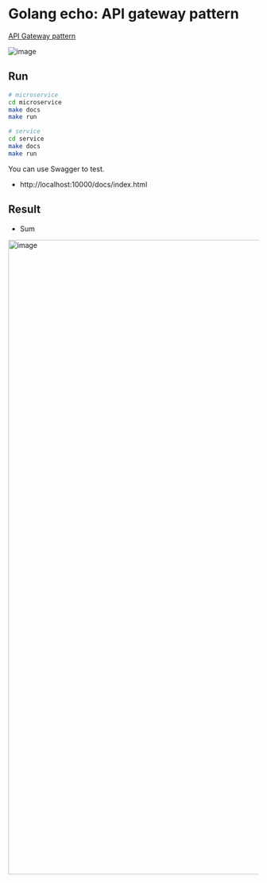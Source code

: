 # Golang echo: API gateway pattern
[API Gateway pattern](https://microservices.io/patterns/apigateway.html)

![image](https://user-images.githubusercontent.com/17582508/205474383-b7aea97f-013e-404b-8a64-0aa29465c3b7.png)

## Run
```bash
# microservice
cd microservice
make docs
make run

# service
cd service
make docs
make run
```

You can use Swagger to test.
- http://localhost:10000/docs/index.html
## Result
- Sum
<img width="1274" alt="image" src="https://user-images.githubusercontent.com/17582508/205488298-2ef02e84-bbf3-4ff0-8610-166b8864aea9.png">
